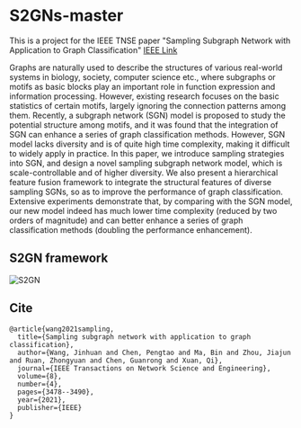 # S2GNs-master
This is a project for the IEEE TNSE paper "Sampling Subgraph Network with Application to Graph Classification"
[IEEE Link](https://ieeexplore.ieee.org/abstract/document/9547804/)

Graphs are naturally used to describe the structures of various real-world systems in biology, society, computer science etc., where subgraphs or motifs as basic blocks play an important role in function expression and information processing. However, existing research focuses on the basic statistics of certain motifs, largely ignoring the connection patterns among them. Recently, a subgraph network (SGN) model is proposed to study the potential structure among motifs, and it was found that the integration of SGN can enhance a series of graph classification methods. However, SGN model lacks diversity and is of quite high time complexity, making it difficult to widely apply in practice. In this paper, we introduce sampling strategies into SGN, and design a novel sampling subgraph network model, which is scale-controllable and of higher diversity. We also present a hierarchical feature fusion framework to integrate the structural features of diverse sampling SGNs, so as to improve the performance of graph classification. Extensive experiments demonstrate that, by comparing with the SGN model, our new model indeed has much lower time complexity (reduced by two orders of magnitude) and can better enhance a series of graph classification methods (doubling the performance enhancement).

## S2GN framework
![S2GN](https://user-images.githubusercontent.com/26339035/125916743-023c834e-1842-4db5-be9d-2e7275704012.png)


## Cite

```
@article{wang2021sampling,
  title={Sampling subgraph network with application to graph classification},
  author={Wang, Jinhuan and Chen, Pengtao and Ma, Bin and Zhou, Jiajun and Ruan, Zhongyuan and Chen, Guanrong and Xuan, Qi},
  journal={IEEE Transactions on Network Science and Engineering},
  volume={8},
  number={4},
  pages={3478--3490},
  year={2021},
  publisher={IEEE}
}
```
